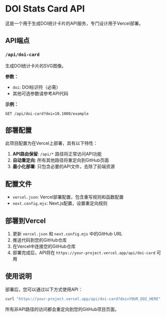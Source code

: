 # DOI Stats Card API

这是一个用于生成DOI统计卡片的API服务，专门设计用于Vercel部署。

## API端点

### `/api/doi-card`

生成DOI统计卡片的SVG图像。

**参数：**
- `doi`: DOI标识符（必需）
- 其他可选参数请参考API代码

**示例：**
```
GET /api/doi-card?doi=10.1000/example
```

## 部署配置

此项目配置为在Vercel上部署，具有以下特性：

1. **API路由保留**: `/api/*` 路径将正常访问API功能
2. **自动重定向**: 所有其他路径将重定向到GitHub页面
3. **最小化部署**: 只包含必要的API文件，去除了前端资源

## 配置文件

- `vercel.json`: Vercel部署配置，包含重写规则和函数配置
- `next.config.mjs`: Next.js配置，设置重定向规则

## 部署到Vercel

1. 更新 `vercel.json` 和 `next.config.mjs` 中的GitHub URL
2. 推送代码到您的GitHub仓库
3. 在Vercel中连接您的GitHub仓库
4. 部署完成后，API将在 `https://your-project.vercel.app/api/doi-card` 可用

## 使用说明

部署后，您可以通过以下方式使用API：

```bash
curl "https://your-project.vercel.app/api/doi-card?doi=YOUR_DOI_HERE"
```

所有非API路径的访问都会重定向到您的GitHub项目页面。

